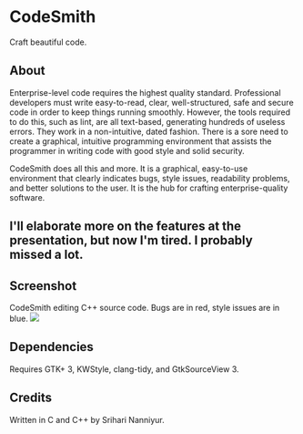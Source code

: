 # CodeSmith
Craft beautiful code.

## About
Enterprise-level code requires the highest quality standard. Professional developers must write easy-to-read, clear, well-structured, safe and secure code in order to keep things running smoothly. However, the tools required to do this, such as lint, are all text-based, generating hundreds of useless errors. They work in a non-intuitive, dated fashion. There is a sore need to create a graphical, intuitive programming environment that assists the programmer in writing code with good style and solid security.

CodeSmith does all this and more. It is a graphical, easy-to-use environment that clearly indicates bugs, style issues, readability problems, and better solutions to the user. It is the hub for crafting enterprise-quality software.
## I'll elaborate more on the features at the presentation, but now I'm tired. I probably missed a lot.

## Screenshot
CodeSmith editing C++ source code. Bugs are in red, style issues are in blue.
![](https://lh3.googleusercontent.com/9gfzifEX88HOw9F8-ZRQfrK0OIQZMJzWddkLpzfE4tNp3YYCl9PJ0hE4SET5UYtBC1sb_8atE_G8YBqqPq0dNB5Um7IF3RjhNkfj8x72zXXkdsw5MahAM0KSPEcG6mMW1wpYlb32M-kGzgzQFFpwKjXiDONuB_29C14EqCDkhYwDdvQRruLUJhg7IHNpeTzrh0kXjIXgNBnKdZaGrXshXwhmW8L0YiXD8GsF7GMH9kWL4BdoWKifKg564OYrlELQjD0m8PH6F3pj0jD0lQCtliwDBtadoBKZ7yGHMjzzGRKVy-DalzsftAWVenw5HvxeTCO-j71rkvKrC19rNa_qjydj_cNnhMJoSfTUG-K8KrtStkHCUpiW6dV6D6FIPSAyaDqG33FaUt_-R_FmuUEx7tXlXQBqHGnT4Ag4JBn3wl-fuG3gYhY1Y4Gkpd_6VG3Tqq7nlN1Ww-V63UyuLnITwXwZvfwDNM0Qfk4opApjqo50m0yoJEjcPhNCAkE-x1VIacLbgYQ1PLfn0EVush3ioxiMd2vSU7DSlR7Mu32Pey8CkscSjUMSugBjvhwr5TLxK8dgwgtGsBk9KhjiV0a7Eyg55AAYBYDEnHC1zA=w1586-h1400-no)

## Dependencies
Requires GTK+ 3, KWStyle, clang-tidy, and GtkSourceView 3.
## Credits
Written in C and C++ by Srihari Nanniyur.

